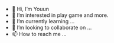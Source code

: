 - 👋 Hi, I’m Youun
- 👀 I’m interested in play game and more.
- 🌱 I’m currently learning ...
- 💞️ I’m looking to collaborate on ...
- 📫 How to reach me ...

<!---
youun/youun is a ✨ special ✨ repository because its `README.md` (this file) appears on your GitHub profile.
You can click the Preview link to take a look at your changes.
--->
